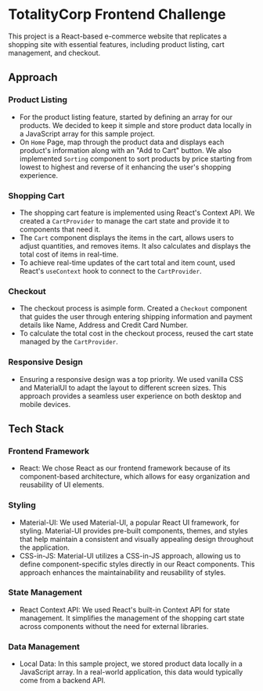 # TotalityCorp Frontend Challenge

This project is a React-based e-commerce website that replicates a shopping site with essential features, including product listing, cart management, and checkout.

## Approach

### Product Listing
- For the product listing feature, started by defining an array for our products. We decided to keep it simple and store product data locally in a JavaScript array for this sample project. 
- On `Home` Page, map through the product data and displays each product's information along with an "Add to Cart" button. We also implemented `Sorting` component to sort products by price starting from lowest to highest and reverse of it enhancing the user's shopping experience.

### Shopping Cart
- The shopping cart feature is implemented using React's Context API. We created a `CartProvider` to manage the cart state and provide it to components that need it.
- The `Cart` component displays the items in the cart, allows users to adjust quantities, and removes items. It also calculates and displays the total cost of items in real-time.
- To achieve real-time updates of the cart total and item count, used React's `useContext` hook to connect to the `CartProvider`.

### Checkout
- The checkout process is asimple form. Created a `Checkout` component that guides the user through entering shipping information and payment details like Name, Address and Credit Card Number.
- To calculate the total cost in the checkout process, reused the cart state managed by the `CartProvider`.

### Responsive Design
- Ensuring a responsive design was a top priority. We used vanilla CSS and MaterialUI to adapt the layout to different screen sizes. This approach provides a seamless user experience on both desktop and mobile devices.

## Tech Stack

### Frontend Framework
- React: We chose React as our frontend framework because of its component-based architecture, which allows for easy organization and reusability of UI elements.

### Styling
- Material-UI: We used Material-UI, a popular React UI framework, for styling. Material-UI provides pre-built components, themes, and styles that help maintain a consistent and visually appealing design throughout the application.
- CSS-in-JS: Material-UI utilizes a CSS-in-JS approach, allowing us to define component-specific styles directly in our React components. This approach enhances the maintainability and reusability of styles.

### State Management
- React Context API: We used React's built-in Context API for state management. It simplifies the management of the shopping cart state across components without the need for external libraries.

### Data Management
- Local Data: In this sample project, we stored product data locally in a JavaScript array. In a real-world application, this data would typically come from a backend API.


